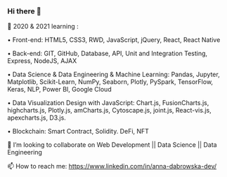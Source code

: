 ### Hi there 👋

🌱 2020 & 2021 learning :

• Front-end: HTML5, CSS3, RWD, JavaScript, jQuery, React, React Native

• Back-end: GIT, GitHub, Database, API, Unit and Integration Testing, Express, NodeJS, AJAX

• Data Science & Data Engineering & Machine Learning: Pandas, Jupyter, Matplotlib, Scikit-Learn, NumPy, Seaborn, Plotly, PySpark, TensorFlow, Keras, NLP, Power BI, Google Cloud

• Data Visualization Design with JavaScript: Chart.js, FusionCharts.js, highcharts.js, Plotly.js, amCharts.js, Cytoscape.js, joint.js, React-vis.js, apexcharts.js, D3.js.

• Blockchain: Smart Contract, Solidity. DeFi, NFT


👯 I’m looking to collaborate on Web Development || Data Science || Data Engineering

📫 How to reach me: https://www.linkedin.com/in/anna-dabrowska-dev/
<!--
- 🔭 I’m currently working on ...
- 🤔 I’m looking for help with ...
- 💬 Ask me about ...
- 😄 Pronouns: ...
- ⚡ Fun fact: ...
-->
